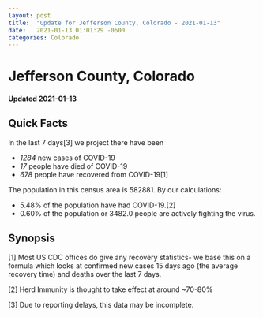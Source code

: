 ```yaml
---
layout: post
title:  "Update for Jefferson County, Colorado - 2021-01-13"
date:   2021-01-13 01:01:29 -0600
categories: Colorado
---
```


# Jefferson County, Colorado
#### Updated 2021-01-13

## Quick Facts

In the last 7 days[3] we project there have been
- *1284* new cases of COVID-19
- *17* people have died of COVID-19
- *678* people have recovered from COVID-19[1]

The population in this census area is 582881. By our calculations:
- 5.48% of the population have had COVID-19.[2]
- 0.60% of the population or 3482.0 people are actively fighting the virus.

## Synopsis




[1] Most US CDC offices do give any recovery statistics- we base this on a formula which looks at confirmed new cases
15 days ago (the average recovery time) and deaths over the last 7 days.

[2] Herd Immunity is thought to take effect at around ~70-80%

[3] Due to reporting delays, this data may be incomplete.
 
    